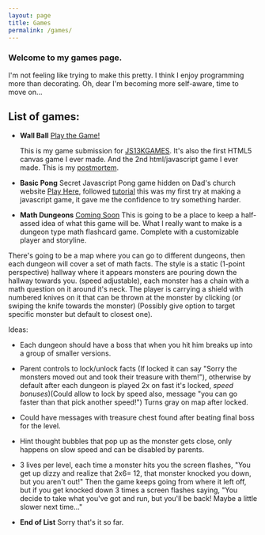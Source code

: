 ```yaml
---
layout: page
title: Games
permalink: /games/
---
```


### Welcome to my games page. 

I'm not feeling like trying to make this pretty. I think I enjoy programming more than decorating. Oh, dear I'm becoming more self-aware, time to move on...

## List of games:

- **Wall Ball**
   [Play the Game!](https://vertfromage.github.io./games/backSideBall/index.html)

   This is my game submission for [JS13KGAMES](https://js13kgames.com/ "js13kgames.com").  It's also the first HTML5 canvas game I ever made. And the 2nd html/javascript game I ever made. This is my [postmortem](https://vertfromage.github.io./update/2019/09/19/entering-JS13KGames-2019-beginner.html).

- **Basic Pong**
    Secret Javascript Pong game hidden on Dad's church website [Play Here](https://www.riversidealbertchurch.com/pong), followed [tutorial]( https://medium.com/@hershybateea/how-to-make-pong-with-javascript-1a6bd6226ea1) this was my first try at making a javascript game, it gave me the confidence to try something harder.

- **Math Dungeons**
   [Coming Soon](https://vertfromage.github.io./games/mathdungeons/mathdungeons.html)
   This is going to be a place to keep a half-assed idea of what this game will be. What I really want to make is a dungeon type math flashcard game. Complete with a customizable player and storyline.

There's going to be a map where you can go to different dungeons, then each dungeon will cover a set of math facts. The style is a static (1-point perspective) hallway where it appears monsters are pouring down the hallway towards you. (speed adjustable), each monster has a chain with a math question on it around it's neck. The player is carrying a shield with numbered knives on it that can be thrown at the monster by clicking (or swiping the knife towards the monster) (Possibly give option to target specific monster but default to closest one).

Ideas:
- Each dungeon should have a boss that when you hit him breaks up into a group of smaller versions. 
- Parent controls to lock/unlock facts (If locked it can say "Sorry the monsters moved out and took their treasure with them!"), otherwise by default after each dungeon is played 2x on fast it's locked, *speed bonuses*)(Could allow to lock by speed also, message "you can go faster than that pick another speed!") Turns gray on map after locked.
- Could have messages with treasure chest found after beating final boss for the level. 
- Hint thought bubbles that pop up as the monster gets close, only happens on slow speed and can be disabled by parents. 
- 3 lives per level, each time a monster hits you the screen flashes, "You get up dizzy and realize that 2x6= 12, that monster knocked you down, but you aren't out!" Then the game keeps going from where it left off, but if you get knocked down 3 times a screen flashes saying, "You decide to take what you've got and run, but you'll be back! Maybe a little slower next time..."


- **End of List**
   Sorry that's it so far. 
